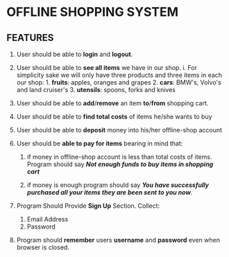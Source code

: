 ﻿# OFFLINE SHOPPING SYSTEM  

## FEATURES
1. User should be able to **login** and **logout**.

2. User should be able to **see all items** we have in our shop.
    i. For simplicity sake we will only have three products and three items in each our shop:
        1. **fruits**: apples, oranges and grapes
        2. **cars**: BMW's, Volvo's and land cruiser's
        3. **utensils**: spoons, forks and knives

3. User should be able to **add**/**remove** an item **to**/**from** shopping cart.

4. User should be able to **find total costs** of items he/she wants to buy

5. User should be able to **deposit** money into his/her offline-shop account

6. User should be **able to pay for items** bearing in mind that:
   1. if money in offline-shop account is less than total costs of items. Program
     should say ***Not enough funds to buy items in shopping cart***
   
   2. if money is enough program should say ***You have successfully purchased all your items they are been sent to you now***.
   
8. Program Should Provide **Sign Up** Section. Collect:
    1. Email Address
    2. Password

7. Program should **remember** users **username** and **password** even when browser is closed.